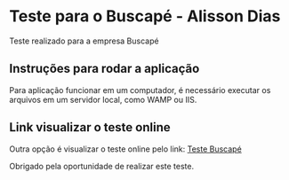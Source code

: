 # Teste para o Buscapé - Alisson Dias
Teste realizado para a empresa Buscapé

## Instruções para rodar a aplicação
Para aplicação funcionar em um computador, é necessário executar os arquivos em um servidor local, como WAMP ou IIS.

## Link visualizar o teste online
Outra opção é visualizar o teste online pelo link: [Teste Buscapé](http://www.alissondias.com/buscape/)

Obrigado pela oportunidade de realizar este teste.
